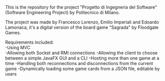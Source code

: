 This is the repository for the project "Progetto di Ingegneria del Software" (Software Engineering Project) by Politecnico di Milano.  

The project was made by Francesco Lorenzo, Emilio Imperiali and Edoardo Lamonaca, it's a digital version of the board game "Sagrada" by Floodgate Games.  
  
Requirements included:  
-Using MVC  
-Allowing both Socket and RMI connections
-Allowing the client to choose between a simple JavaFX GUI and a CLI
-Hosting more than one game at a time
-Handling both reconnections and disconnections from the current game
-Dynamically loading some game cards from a JSON file, editable by users
